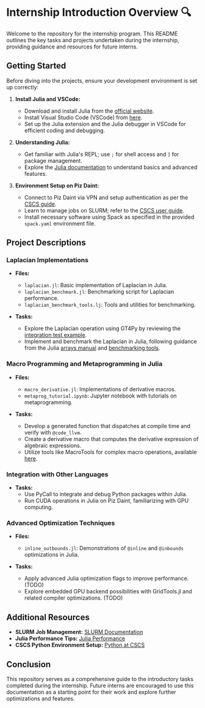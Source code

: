 # Internship Introduction Overview 🔍

Welcome to the repository for the internship program. This README outlines the key tasks and projects undertaken during the internship, providing guidance and resources for future interns.

## Getting Started

Before diving into the projects, ensure your development environment is set up correctly:

1. **Install Julia and VSCode:**
   - Download and install Julia from the [official website](https://julialang.org/downloads/).
   - Install Visual Studio Code (VSCode) from [here](https://code.visualstudio.com/).
   - Set up the Julia extension and the Julia debugger in VSCode for efficient coding and debugging.

2. **Understanding Julia:**
   - Get familiar with Julia's REPL; use `;` for shell access and `]` for package management.
   - Explore the [Julia documentation](https://docs.julialang.org/en/v1/) to understand basics and advanced features.

3. **Environment Setup on Piz Daint:**
   - Connect to Piz Daint via VPN and setup authentication as per the [CSCS guide](https://user.cscs.ch/access/auth/mfa/).
   - Learn to manage jobs on SLURM; refer to the [CSCS user guide](https://user.cscs.ch/access/running/).
   - Install necessary software using Spack as specified in the provided `spack.yaml` environment file.

## Project Descriptions

### Laplacian Implementations

- **Files:**
  - `laplacian.jl`: Basic implementation of Laplacian in Julia.
  - `laplacian_benchmark.jl`: Benchmarking script for Laplacian performance.
  - `laplacian_benchmark_tools.lj`: Tools and utilities for benchmarking.

- **Tasks:**
  - Explore the Laplacian operation using GT4Py by reviewing the [integration test example](https://github.com/GridTools/gt4py/blob/main/tests/next_tests/integration_tests/multi_feature_tests/ffront_tests/test_laplacian.py).
  - Implement and benchmark the Laplacian in Julia, following guidance from the Julia [arrays manual](https://docs.julialang.org/en/v1/manual/arrays/) and [benchmarking tools](https://github.com/JuliaCI/BenchmarkTools.jl).

### Macro Programming and Metaprogramming in Julia

- **Files:**
  - `macro_derivative.jl`: Implementations of derivative macros.
  - `metaprog_tutorial.ipynb`: Jupyter notebook with tutorials on metaprogramming.

- **Tasks:**
  - Develop a generated function that dispatches at compile time and verify with `@code_llvm`.
  - Create a derivative macro that computes the derivative expression of algebraic expressions.
  - Utilize tools like MacroTools for complex macro operations, available [here](https://github.com/FluxML/MacroTools.jl).

### Integration with Other Languages

- **Tasks:**
  - Use PyCall to integrate and debug Python packages within Julia.
  - Run CUDA operations in Julia on Piz Daint, familiarizing with GPU computing.

### Advanced Optimization Techniques

- **Files:**
  - `inline_outbounds.jl`: Demonstrations of `@inline` and `@inbounds` optimizations in Julia.

- **Tasks:**
  - Apply advanced Julia optimization flags to improve performance. (TODO)
  - Explore embedded GPU backend possibilities with GridTools.jl and related compiler optimizations. (TODO)

## Additional Resources

- **SLURM Job Management:** [SLURM Documentation](https://slurm.schedmd.com/documentation.html)
- **Julia Performance Tips:** [Julia Performance](https://docs.julialang.org/en/v1/manual/performance-tips/)
- **CSCS Python Environment Setup:** [Python at CSCS](https://user.cscs.ch/tools/interactive/python/)

## Conclusion

This repository serves as a comprehensive guide to the introductory tasks completed during the internship. Future interns are encouraged to use this documentation as a starting point for their work and explore further optimizations and features.
